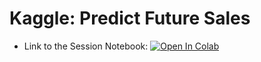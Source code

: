 # Kaggle: Predict Future Sales

*  Link to the Session Notebook: [![Open In Colab](https://colab.research.google.com/assets/colab-badge.svg)](https://colab.research.google.com/driv/1BlGyJ8M1eVpzHU2fLlqyAwlqcBAq0BsS?usp=sharing)

